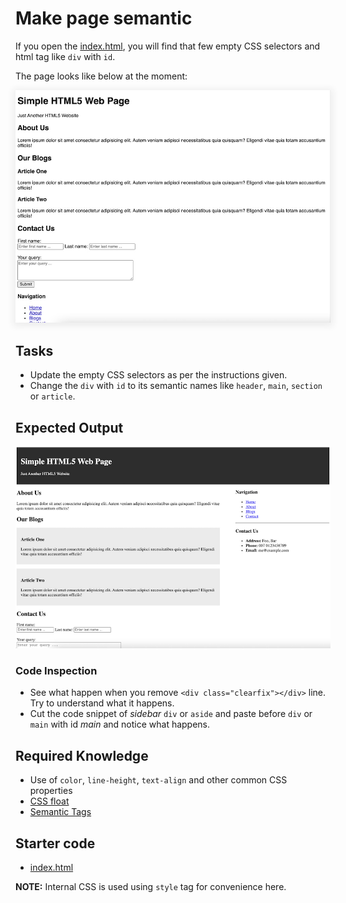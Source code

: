 # Make page semantic

If you open the [index.html](index.html), you will find that few empty CSS selectors
and html tag like `div` with `id`.

The page looks like below at the moment:

<img src="./semantic.jpg" width="600" alt="Semantic Page" style="box-shadow: 0 2px 10px 4px #eee;">

## Tasks

- Update the empty CSS selectors as per the instructions given.
- Change the `div` with `id` to its semantic names like `header`, `main`, `section` or `article`.

## Expected Output

<img src="./output.jpg" width="600" alt="Output" >

### Code Inspection

- See what happen when you remove `<div class="clearfix"></div>` line. Try to understand what it happens.
- Cut the code snippet of _sidebar_ `div` or `aside` and paste before `div` or `main` with id _main_ and notice what happens.

## Required Knowledge

- Use of `color`, `line-height`, `text-align` and other common CSS properties
- [CSS float](https://www.w3schools.com/css/css_float.asp)
- [Semantic Tags](https://www.w3schools.com/html/html5_semantic_elements.asp)

## Starter code

- [index.html](index.html)

__NOTE:__ Internal CSS is used using `style` tag for convenience here.
